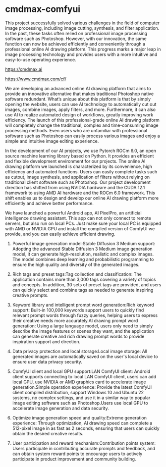 # cmdmax-comfyui
This project successfully solved various challenges in the field of computer image processing, including image cutting, synthesis, and filter application. In the past, these tasks often relied on professional image processing software such as Photoshop. However, with our innovation, the same function can now be achieved efficiently and conveniently through a professional online AI drawing platform. This progress marks a major leap in image processing technology and provides users with a more intuitive and easy-to-use operating experience.

https://cmdmax.ai

https://www.cmdmax.com/cf/

We are developing an advanced online AI drawing platform that aims to provide an innovative alternative that makes traditional Photoshop native software redundant. What’s unique about this platform is that by simply opening the website, users can use AI technology to automatically cut out images, combine images, apply filters, and more. Furthermore, it can also use AI to realize automated design of workflows, greatly improving work efficiency. The launch of this professional-grade online AI drawing platform will completely change the traditional, complex and time-consuming image processing methods. Even users who are unfamiliar with professional software such as Photoshop can easily process various images and enjoy a simple and intuitive image editing experience.


In the development of our AI projects, we use Pytorch ROCm 6.0, an open source machine learning library based on Python. It provides an efficient and flexible development environment for our projects. The online AI drawing platform we launched is characterized by its convenience, high efficiency and automated functions. Users can easily complete tasks such as cutout, image synthesis, and application of filters without relying on traditional client software such as Photoshop. Our project development direction has shifted from using NVIDIA hardware and the CUDA 12.1 framework to using AMD AI hardware and the ROCm 6.0 framework. This shift enables us to design and develop our online AI drawing platform more efficiently and achieve better performance.


We have launched a powerful Android app, AI PixelPro, an artificial intelligence drawing assistant. This app can not only connect to remote servers, but also run on local PCs. Just make sure your local PC is equipped with AMD or NVIDIA GPU and install the compiled version of ComfyUI we provide, and you can easily achieve efficient drawing.


1. Powerful image generation model:Stable Diffusion 3 Medium support: Adopting the advanced Stable Diffusion 3 Medium image generation model, it can generate high-resolution, realistic and complex images. The model combines deep learning and probabilistic programming to ensure the high quality and diversity of the generated images.


2. Rich tags and preset tags:Tag collection and classification: The application contains more than 3,000 tags covering a variety of topics and concepts. In addition, 30 sets of preset tags are provided, and users can quickly select and combine tags as needed to generate inspiring creative prompts.


3. Keyword library and intelligent prompt word generation:Rich keyword support: Built-in 100,000 keywords support users to quickly find relevant prompt words through fuzzy queries, helping users to express their creative needs more accurately.AI drawing prompt word generation: Using a large language model, users only need to simply describe the image features or scenes they want, and the application can generate creative and rich drawing prompt words to provide inspiration support and direction.


4. Data privacy protection and local storage:Local image storage: All generated images are automatically saved on the user's local device to ensure user data privacy security.


5. ComfyUI client and local GPU support:LAN ComfyUI client: Android client supports connecting to local LAN ComfyUI client, users can add local GPU, use NVIDIA or AMD graphics card to accelerate image generation.Simple operation experience: Provide the latest ComfyUI client compiled distribution, support Windows 10 and Ubuntu 22 systems, no complex settings, and use it in a similar way to popular image editing software such as Photoshop.Users use local GPU to accelerate image generation and data security.


6. Optimize image generation speed and quality:Extreme generation experience: Through optimization, AI drawing speed can complete a 512-pixel image in as fast as 2 seconds, ensuring that users can quickly obtain the desired creative results.


7. User participation and reward mechanism:Contribution points system: Users participate in contributing accurate prompts and feedback, and can obtain system reward points to encourage users to actively participate in product improvement and community building.

